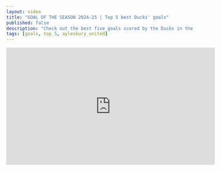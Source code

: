 ```yaml
---
layout: video
title: "GOAL OF THE SEASON 2024-25 | Top 5 best Ducks' goals"
published: false
description: "Check out the best five goals scored by the Ducks in the 2024-25 Pitching In Southern League Division One Central season."
tags: [goals, top_5, aylesbury_united]
---
```

<iframe width="560" height="315" src="https://www.youtube.com/embed/RuyRJcykjz0?si=ikkOMoWZobh_IQ1q" title="YouTube video player" frameborder="0" allow="accelerometer; autoplay; clipboard-write; encrypted-media; gyroscope; picture-in-picture; web-share" referrerpolicy="strict-origin-when-cross-origin" allowfullscreen></iframe>